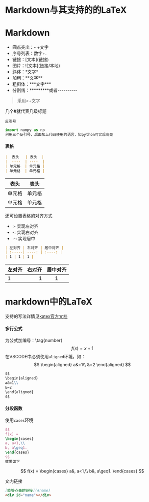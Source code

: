 # Markdown与其支持的的LaTeX  

# Markdown  

- 圆点突出：\- +文字
- 序号列表：数字+.
- 链接：\[文本\]\(链接\)  
- 图片：\!\[文本\]\(链接/本地\)  
- 斜体：\*文字\*  
- 加粗：\*\*文字\*\*  
- 粗斜体：\*\*\*文字\*\*\*  
- 分割线：*********或者----------

> 采用\>+文字

几个\#就代表几级标题  

`反引号`  
```python
import numpy as np  
利用三个反引号，后面加上代码使用的语言，如python可实现高亮
```  

#### 表格

```markdown
|  表头   | 表头  |
|  ----  | ----  |
| 单元格  | 单元格 |
| 单元格  | 单元格 |  
``` 
|  表头   | 表头  |
|  ----  | ----  |
| 单元格  | 单元格 |
| 单元格  | 单元格 |
 
还可设置表格的对齐方式  
- \:\- 实现左对齐
- \-\: 实现右对齐
- :-: 实现居中
```markdown
| 左对齐 | 右对齐 | 居中对齐 |
| :-----| ----: | :----: |
| 1 | 1 | 1 |
```
| 左对齐 | 右对齐 | 居中对齐 |
| :-----| ----: | :----: |
| 1 | 1 | 1 |

# markdown中的LaTeX  

支持的写法详情见[katex官方文档](https://katex.org/docs/supported.html)  

#### 多行公式

为公式加编号：\tag{number}  
$$
f(x) = x+1\tag{1}
$$
在VSCODE中必须使用`aligned`环境，如：  
$$
\begin{aligned}
a&=1\\
&=2
\end{aligned}
$$
```markdown
$$
\begin{aligned}
a&=1\\
&=2
\end{aligned}
$$
```  

#### 分段函数

使用`cases`环境
```LaTeX
$$
f(x) = 
\begin{cases}
a, a<1,\\
b, a\geq1.
\end{cases}
$$
效果如下
```
$$
f(x) = 
\begin{cases}
a&, a<1,\\
b&, a\geq1.
\end{cases}
$$

文内链接

```markdown
[能够点击的链接](#name)
<div id="name"></div>
```
